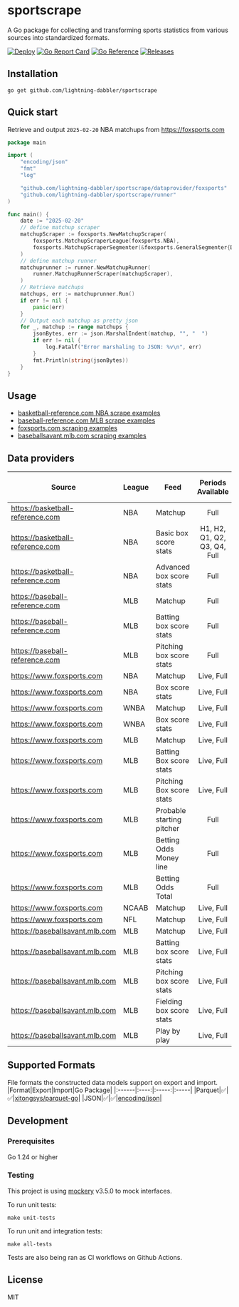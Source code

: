 # sportscrape
A Go package for collecting and transforming sports statistics from various sources into standardized formats.

[![Deploy][sportscrape-ci-status]][sportscrape-ci]
[![Go Report Card][go-report-status]][go-report]
[![Go Reference][goref-sportscrape-status]][goref-sportscrape]
[![Releases][release-status]][releases]

## Installation
```console
go get github.com/lightning-dabbler/sportscrape
```

## Quick start
Retrieve and output `2025-02-20` NBA matchups from https://foxsports.com
```go
package main

import (
	"encoding/json"
	"fmt"
	"log"

	"github.com/lightning-dabbler/sportscrape/dataprovider/foxsports"
	"github.com/lightning-dabbler/sportscrape/runner"
)

func main() {
	date := "2025-02-20"
	// define matchup scraper
	matchupScraper := foxsports.NewMatchupScraper(
		foxsports.MatchupScraperLeague(foxsports.NBA),
		foxsports.MatchupScraperSegmenter(&foxsports.GeneralSegmenter{Date: date}),
	)
	// define matchup runner
	matchuprunner := runner.NewMatchupRunner(
		runner.MatchupRunnerScraper(matchupScraper),
	)
	// Retrieve matchups
	matchups, err := matchuprunner.Run()
	if err != nil {
		panic(err)
	}
	// Output each matchup as pretty json
	for _, matchup := range matchups {
		jsonBytes, err := json.MarshalIndent(matchup, "", "  ")
		if err != nil {
			log.Fatalf("Error marshaling to JSON: %v\n", err)
		}
		fmt.Println(string(jsonBytes))
	}
}
```

## Usage
- [basketball-reference.com NBA scrape examples](dataprovider/basketballreferencenba/example_test.go)
- [baseball-reference.com MLB scrape examples](dataprovider/baseballreferencemlb/example_test.go)
- [foxsports.com scraping examples](dataprovider/foxsports/example_test.go)
- [baseballsavant.mlb.com scraping examples](dataprovider/baseballsavantmlb/example_test.go)

## Data providers

| Source                           | League | Feed                  | Periods Available       | Data Model |	Deprecated	| Point-in-time|
|----------------------------------|--------|------------------------|:----------------------:|:-------------------:|:---------------------:|:------------:|
| https://basketball-reference.com | NBA    | Matchup                | Full                   |[model](dataprovider/basketballreferencenba/model/matchup.go)|		|✅|
| https://basketball-reference.com | NBA    | Basic box score stats  | H1, H2, Q1, Q2, Q3, Q4, Full |[model](dataprovider/basketballreferencenba/model/basic_box_score_stats.go)|		|✅|
| https://basketball-reference.com | NBA    | Advanced box score stats| Full                  |[model](dataprovider/basketballreferencenba/model/adv_box_score_stats.go)||✅|
| https://baseball-reference.com   | MLB    | Matchup                | Full                   |[model](dataprovider/baseballreferencemlb/model/matchup.go)||✅|
| https://baseball-reference.com   | MLB    | Batting box score stats| Full                   |[model](dataprovider/baseballreferencemlb/model/batting_box_score_stats.go)||✅|
| https://baseball-reference.com   | MLB    | Pitching box score stats| Full                  |[model](dataprovider/baseballreferencemlb/model/pitching_box_score_stats.go)||✅|
| https://www.foxsports.com		   | NBA	| Matchup				 | Live, Full			  | [model](dataprovider/foxsports/model/matchup.go)||✅|
| https://www.foxsports.com		   | NBA	| Box score stats		 | Live, Full			  | [model](dataprovider/foxsports/model/nba_box_score_stats.go)||✅|
| https://www.foxsports.com		   | WNBA	| Matchup				 | Live, Full			  | [model](dataprovider/foxsports/model/matchup.go)||✅|
| https://www.foxsports.com		   | WNBA	| Box score stats		 | Live, Full			  | [model](dataprovider/foxsports/model/nba_box_score_stats.go)||✅|
| https://www.foxsports.com		   | MLB	| Matchup				 | Live, Full			  | [model](dataprovider/foxsports/model/matchup.go)||✅|
| https://www.foxsports.com		   | MLB	| Batting Box score stats| Live, Full			  | [model](dataprovider/foxsports/model/mlb_batting_box_score_stats.go)||✅|
| https://www.foxsports.com		   | MLB	| Pitching Box score stats| Live, Full			  | [model](dataprovider/foxsports/model/mlb_pitching_box_score_stats.goo)||✅|
| https://www.foxsports.com		   | MLB	| Probable starting pitcher| Full			  | [model](dataprovider/foxsports/model/mlb_probable_starting_pitcher.go)||✅|
| https://www.foxsports.com		   | MLB	| Betting Odds Money line| Full			  | [model](dataprovider/foxsports/model/mlb_odds_money_line.go)||✅|
| https://www.foxsports.com		   | MLB	| Betting Odds Total| Full			  | [model](dataprovider/foxsports/model/mlb_odds_total.go)||✅|
| https://www.foxsports.com		   | NCAAB	| Matchup				 | Live, Full			  | [model](dataprovider/foxsports/model/matchup.go)||✅|
| https://www.foxsports.com		   | NFL	| Matchup				 | Live, Full			  | [model](dataprovider/foxsports/model/matchup.go)||✅|
| https://baseballsavant.mlb.com		   | MLB	| Matchup				 | Live, Full			  |[model](dataprovider/baseballsavantmlb/model/matchup.go) ||✅|
| https://baseballsavant.mlb.com		   | MLB	| Batting box score stats| Live, Full			  |[model](dataprovider/baseballsavantmlb/model/batting_box_score.go) ||✅|
| https://baseballsavant.mlb.com		   | MLB	| Pitching box score stats | Live, Full			  |[model](dataprovider/baseballsavantmlb/model/pitching_box_score.go) ||✅|
| https://baseballsavant.mlb.com		   | MLB	| Fielding box score stats | Live, Full			  |[model](dataprovider/baseballsavantmlb/model/fielding_box_score.go) ||✅|
| https://baseballsavant.mlb.com		   | MLB	| Play by play | Live, Full			  |[model](dataprovider/baseballsavantmlb/model/play_by_play.go) ||✅|

## Supported Formats
File formats the constructed data models support on export and import.
|Format|Export|Import|Go Package|
|:------|:----:|:-----:|:-----|
|Parquet|✅|✅|[xitongsys/parquet-go](https://pkg.go.dev/github.com/xitongsys/parquet-go)|
|JSON|✅|✅|[encoding/json](https://pkg.go.dev/encoding/json)|

## Development
### Prerequisites
Go 1.24 or higher

### Testing
This project is using [mockery](https://github.com/vektra/mockery) v3.5.0 to mock interfaces.

To run unit tests:
```console
make unit-tests
```

To run unit and integration tests:
```console
make all-tests
```

Tests are also being ran as CI workflows on Github Actions.

## License
MIT

[sportscrape-ci]: https://github.com/lightning-dabbler/sportscrape/actions/workflows/deploy.yml (Deploy CI)
[sportscrape-ci-status]: https://github.com/lightning-dabbler/sportscrape/actions/workflows/deploy.yml/badge.svg (Deploy CI)
[goref-sportscrape]: https://pkg.go.dev/github.com/lightning-dabbler/sportscrape
[goref-sportscrape-status]: https://pkg.go.dev/badge/github.com/lightning-dabbler/sportscrape.svg
[release-status]: https://img.shields.io/github/v/release/lightning-dabbler/sportscrape?display_name=tag&sort=semver (Latest Release)
[releases]: https://github.com/lightning-dabbler/sportscrape/releases (Releases)
[go-report]: https://goreportcard.com/report/github.com/lightning-dabbler/sportscrape (Go report)
[go-report-status]: https://goreportcard.com/badge/github.com/lightning-dabbler/sportscrape (Go report Badge)
